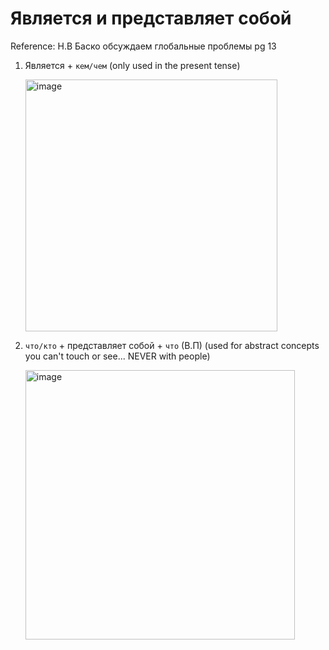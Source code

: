 # Является и представляет собой 

Reference: Н.В Баско обсуждаем глобальные проблемы pg 13 

1. Является + `кем/чем` (only used in the present tense)

   <img width="403" alt="image" src="https://github.com/Blargian/ruski-b1/assets/41984034/bec9ddee-5bf1-49e4-825b-41c160365890">

2. `что/кто` + представляет собой + `что` (В.П) (used for abstract concepts you can't touch or see... NEVER with people)

   <img width="431" alt="image" src="https://github.com/Blargian/ruski-b1/assets/41984034/1f7cbacd-eab8-4670-815f-b4ad393a2dec">
